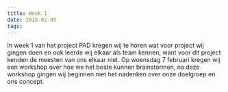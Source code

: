 ```yaml
---
title: Week 1
date: 2018-02-05
tags:
---
```


In week 1 van het project PAD kregen wij te horen wat voor project wij gingen doen en ook leerde wij elkaar als team kennen, want voor dit project kenden de meesten van ons elkaar niet. Op woensdag 7 februari kregen wij een workshop over hoe we het beste kunnen brainstormen, na deze workshop gingen wij beginnen met het nadenken over onze doelgroep en ons concept.
